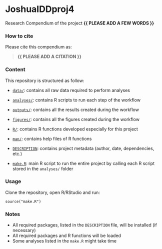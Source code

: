 <!-- README.md is generated from README.Rmd. Please edit that file -->

# JoshuaIDDproj4

<!-- badges: start -->
<!-- badges: end -->

Research Compendium of the project **{{ PLEASE ADD A FEW WORDS }}**

### How to cite

Please cite this compendium as:

> **{{ PLEASE ADD A CITATION }}**

### Content

This repository is structured as follow:

-   [`data/`](https://github.com/NiyeloStar1/JoshuaIDDproj4/tree/master/data):
    contains all raw data required to perform analyses

-   [`analyses/`](https://github.com/NiyeloStar1/JoshuaIDDproj4/tree/main/analyses/):
    contains R scripts to run each step of the workflow

-   [`outputs/`](https://github.com/NiyeloStar1/JoshuaIDDproj4/tree/main/outputs):
    contains all the results created during the workflow

-   [`figures/`](https://github.com/NiyeloStar1/JoshuaIDDproj4/tree/main/figures):
    contains all the figures created during the workflow

-   [`R/`](https://github.com/NiyeloStar1/JoshuaIDDproj4/tree/main/R):
    contains R functions developed especially for this project

-   [`man/`](https://github.com/NiyeloStar1/JoshuaIDDproj4/tree/main/man):
    contains help files of R functions

-   [`DESCRIPTION`](https://github.com/NiyeloStar1/JoshuaIDDproj4/tree/main/DESCRIPTION):
    contains project metadata (author, date, dependencies, etc.)

-   [`make.R`](https://github.com/NiyeloStar1/JoshuaIDDproj4/tree/main/make.R):
    main R script to run the entire project by calling each R script
    stored in the `analyses/` folder

### Usage

Clone the repository, open R/RStudio and run:

    source("make.R")

### Notes

-   All required packages, listed in the `DESCRIPTION` file, will be
    installed (if necessary)
-   All required packages and R functions will be loaded
-   Some analyses listed in the `make.R` might take time
